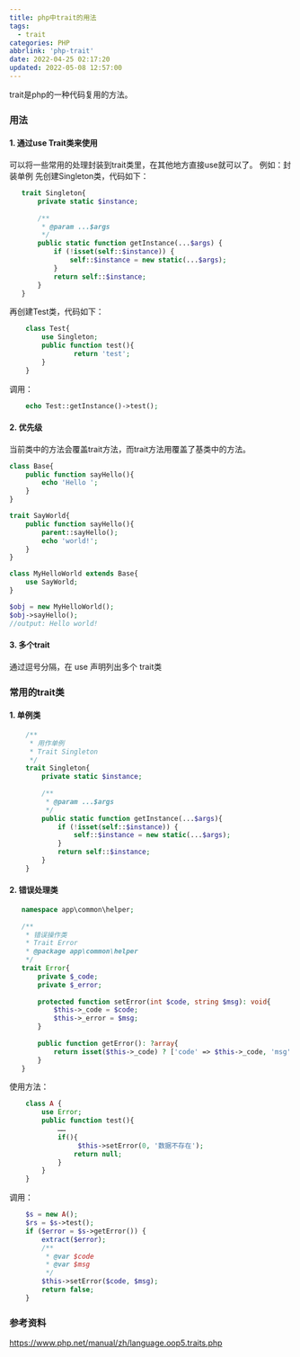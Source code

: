 ```yaml
---
title: php中trait的用法
tags:
  - trait
categories: PHP
abbrlink: 'php-trait'
date: 2022-04-25 02:17:20
updated: 2022-05-08 12:57:00
---
```


<div class="note info">trait是php的一种代码复用的方法。</div>


### 用法
#### 1. 通过use Trait类来使用
可以将一些常用的处理封装到trait类里，在其他地方直接use就可以了。
 例如：封装单例
    先创建Singleton类，代码如下：
```php
   trait Singleton{
       private static $instance;
   
       /**
        * @param ...$args
        */
       public static function getInstance(...$args) {
           if (!isset(self::$instance)) {
               self::$instance = new static(...$args);
           }
           return self::$instance;
       }
   }
```
再创建Test类，代码如下：
```php
    class Test{
        use Singleton;
        public function test(){
                return 'test';
        }    
    }
```
调用：
```php
    echo Test::getInstance()->test();
```

#### 2. 优先级
当前类中的方法会覆盖trait方法，而trait方法用覆盖了基类中的方法。

```php
class Base{
    public function sayHello(){
        echo 'Hello ';
    }
}

trait SayWorld{
    public function sayHello(){
        parent::sayHello();
        echo 'world!';
    }
}

class MyHelloWorld extends Base{
    use SayWorld;
}

$obj = new MyHelloWorld();
$obj->sayHello();     
//output: Hello world!
```

#### 3. 多个trait
通过逗号分隔，在 use 声明列出多个 trait类


### 常用的trait类

#### 1. 单例类

```php
    /**
     * 用作单例
     * Trait Singleton
     */
    trait Singleton{
        private static $instance;
    
        /**
         * @param ...$args
         */
        public static function getInstance(...$args){
            if (!isset(self::$instance)) {
                self::$instance = new static(...$args);
            }
            return self::$instance;
        }
    }
```

#### 2. 错误处理类
```php
   namespace app\common\helper;
   
   /**
    * 错误操作类
    * Trait Error
    * @package app\common\helper
    */
   trait Error{
       private $_code;
       private $_error;
   
       protected function setError(int $code, string $msg): void{
           $this->_code = $code;
           $this->_error = $msg;
       }
   
       public function getError(): ?array{
           return isset($this->_code) ? ['code' => $this->_code, 'msg' => $this->_error] : null;
       }
   }
```

使用方法：

```php
    class A {
        use Error;
        public function test(){
            ……
            if(){
                 $this->setError(0, '数据不存在');
                return null;           
            }
        }
    }
```

调用：

```php
    $s = new A();
    $rs = $s->test();
    if ($error = $s->getError()) {
        extract($error);
        /**
         * @var $code
         * @var $msg
         */
        $this->setError($code, $msg);
        return false;
    }
```

### 参考资料
https://www.php.net/manual/zh/language.oop5.traits.php